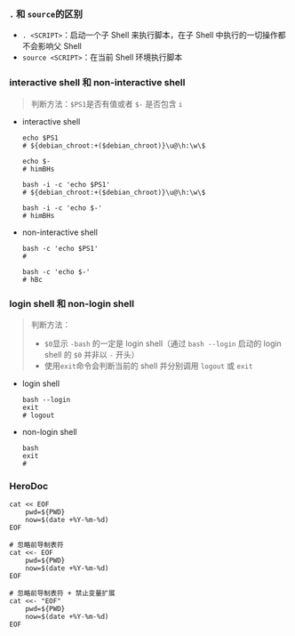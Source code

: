 ### `.` 和 `source`的区别

-   `. <SCRIPT>`：启动一个子 Shell 来执行脚本，在子 Shell 中执行的一切操作都不会影响父 Shell
-   `source <SCRIPT>`：在当前 Shell 环境执行脚本

### interactive shell 和 non-interactive shell

> 判断方法：`$PS1`是否有值或者 `$-` 是否包含 `i`

-   interactive shell

    ```shell
    echo $PS1
    # ${debian_chroot:+($debian_chroot)}\u@\h:\w\$

    echo $-
    # himBHs
    ```

    ```shell
    bash -i -c 'echo $PS1'
    # ${debian_chroot:+($debian_chroot)}\u@\h:\w\$

    bash -i -c 'echo $-'
    # himBHs
    ```

-   non-interactive shell

    ```shell
    bash -c 'echo $PS1'
    #

    bash -c 'echo $-'
    # hBc
    ```

    ####

### login shell 和 non-login shell

> 判断方法：
>
> -   `$0`显示 `-bash` 的一定是 login shell（通过 `bash --login` 启动的 login shell 的 `$0` 并非以 `-` 开头）
> -   使用`exit`命令会判断当前的 shell 并分别调用 `logout` 或 `exit`

-   login shell

    ```shell
    bash --login
    exit
    # logout
    ```

-   non-login shell

    ```shell
    bash
    exit
    #
    ```

### HeroDoc

```shell
cat << EOF
	pwd=${PWD}
	now=$(date +%Y-%m-%d)
EOF
```

```shell
# 忽略前导制表符
cat <<- EOF
	pwd=${PWD}
	now=$(date +%Y-%m-%d)
EOF
```

```shell
# 忽略前导制表符 + 禁止变量扩展
cat <<- "EOF"
	pwd=${PWD}
	now=$(date +%Y-%m-%d)
EOF
```
